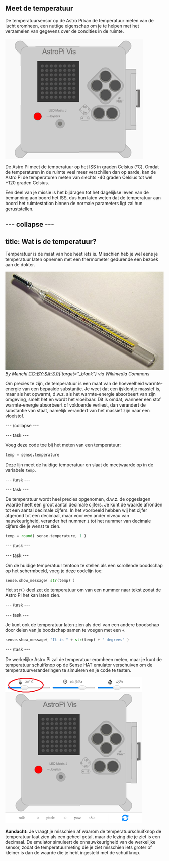 ## Meet de temperatuur

De temperatuursensor op de Astro Pi kan de temperatuur meten van de lucht eromheen, een nuttige eigenschap om je te helpen met het verzamelen van gegevens over de condities in de ruimte.

![Boodschap over de temperatuur](images/degrees-message.gif)

De Astro Pi meet de temperatuur op het ISS in graden Celsius (&deg;C). Omdat de temperaturen in de ruimte veel meer verschillen dan op aarde, kan de Astro Pi de temperaturen meten van slechts -40 graden Celsius tot wel +120 graden Celsius.

Een deel van je missie is het bijdragen tot het dagelijkse leven van de bemanning aan boord het ISS, dus hun laten weten dat de temperatuur aan boord het ruimtestation binnen de normale parameters ligt zal hun geruststellen.

--- collapse ---
---
title: Wat is de temperatuur?
---

Temperatuur is de maat van hoe heet iets is. Misschien heb je wel eens je temperatuur laten opnemen met een thermometer gedurende een bezoek aan de dokter.

![Thermometer](images/thermometer.JPG) *By Menchi [CC-BY-SA-3.0](http://creativecommons.org/licenses/by-sa/3.0/){:target="_blank"} via Wikimedia Commons*

Om precies te zijn, de temperatuur is een maat van de hoeveelheid warmte-energie van een bepaalde substantie. Je weet dat een ijsklontje massief is, maar als het opwarmt, d.w.z. als het warmte-energie absorbeert van zijn omgeving, smelt het en wordt het vloeibaar. Dit is omdat, wanneer een stof warmte-energie absorbeert of voldoende verliest, dan verandert de substantie van staat, namelijk verandert van het massief zijn naar een vloeistof.

--- /collapse ---

--- task ---

Voeg deze code toe bij het meten van een temperatuur:

```python
temp = sense.temperature
```

Deze lijn meet de huidige temperatuur en slaat de meetwaarde op in de variabele `temp`.

--- /task ---

--- task ---

De temperatuur wordt heel precies opgenomen, d.w.z. de opgeslagen waarde heeft een groot aantal decimale cijfers. Je kunt de waarde afronden tot een aantal decimale cijfers. In het voorbeeld hebben wij het cijfer afgerond tot een decimaal, maar voor een ander niveau van nauwkeurigheid, verander het nummer `1` tot het nummer van decimale cijfers die je wenst te zien.

```python
temp = round( sense.temperature, 1 )
```

--- /task ---

--- task ---

Om de huidige temperatuur tentoon te stellen als een scrollende boodschap op het schermbeeld, voeg je deze codelijn toe:

```python
sense.show_message( str(temp) )
```

Het `str()` deel zet de temperatuur om van een nummer naar tekst zodat de Astro Pi het kan laten zien.

--- /task ---

--- task ---

Je kunt ook de temperatuur laten zien als deel van een andere boodschap door delen van je boodschap samen te voegen met een `+`.

```python
sense.show_message( "It is " + str(temp) + " degrees" )
```

--- /task ---

De werkelijke Astro Pi zal de temperatuur eromheen meten, maar je kunt de temperatuur schuifknop op de Sense HAT emulator verschuiven om de temperatuurveranderingen te simuleren en je code te testen.

![Temperatuurschuifknop](images/temperature-slider.png)

**Aandacht:** Je vraagt je misschien af waarom de temperatuurschuifknop de temperatuur laat zien als een geheel getal, maar de lezing die je ziet is een decimaal. De emulator simuleert de onnauwkeurigheid van de werkelijke sensor, zodat de temperatuurmeting die je ziet misschien iets groter of kleiner is dan de waarde die je hebt ingesteld met de schuifknop.